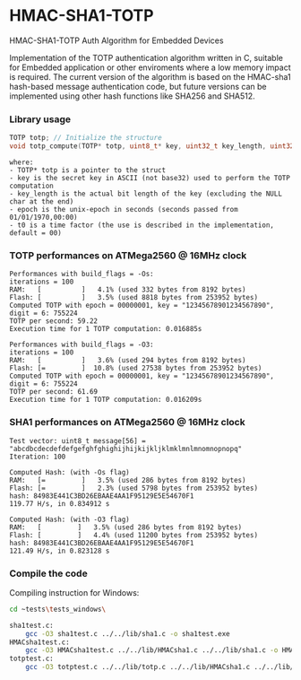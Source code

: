 # HMAC-SHA1-TOTP
HMAC-SHA1-TOTP Auth Algorithm for Embedded Devices
 
Implementation of the TOTP authentication algorithm written in C, suitable for Embedded application or other enviroments where a low memory impact is required.
The current version of the algorithm is based on the HMAC-sha1 hash-based message authentication code, but future versions can be implemented using other hash functions like SHA256 and SHA512.

### Library usage
```c
TOTP totp; // Initialize the structure
void totp_compute(TOTP* totp, uint8_t* key, uint32_t key_length, uint32_t epoch, uint32_t t0, uint32_t t_interval, uint8_t digit, uint8_t* destination_string);
```
```
where:
- TOTP* totp is a pointer to the struct
- key is the secret key in ASCII (not base32) used to perform the TOTP computation
- key_length is the actual bit length of the key (excluding the NULL char at the end)
- epoch is the unix-epoch in seconds (seconds passed from 01/01/1970,00:00)
- t0 is a time factor (the use is described in the implementation, default = 00)
```
### TOTP performances on ATMega2560 @ 16MHz clock
```
Performances with build_flags = -Os:
iterations = 100
RAM:   [          ]   4.1% (used 332 bytes from 8192 bytes)
Flash: [          ]   3.5% (used 8818 bytes from 253952 bytes)
Computed TOTP with epoch = 00000001, key = "12345678901234567890", digit = 6: 755224
TOTP per second: 59.22
Execution time for 1 TOTP computation: 0.016885s

Performances with build_flags = -O3:
iterations = 100
RAM:   [          ]   3.6% (used 294 bytes from 8192 bytes)     
Flash: [=         ]  10.8% (used 27538 bytes from 253952 bytes)
Computed TOTP with epoch = 00000001, key = "12345678901234567890", digit = 6: 755224
TOTP per second: 61.69
Execution time for 1 TOTP computation: 0.016209s
```
### SHA1 performances on ATMega2560 @ 16MHz clock
```
Test vector: uint8_t message[56] = "abcdbcdecdefdefgefghfghighijhijkijkljklmklmnlmnomnopnopq"
Iteration: 100

Computed Hash: (with -Os flag)
RAM:   [=         ]   3.5% (used 286 bytes from 8192 bytes)
Flash: [=         ]   2.3% (used 5798 bytes from 253952 bytes)
hash: 84983E441C3BD26EBAAE4AA1F95129E5E54670F1
119.77 H/s, in 0.834912 s

Computed Hash: (with -O3 flag)
RAM:   [         ]   3.5% (used 286 bytes from 8192 bytes)
Flash: [         ]   4.4% (used 11200 bytes from 253952 bytes)
hash: 84983E441C3BD26EBAAE4AA1F95129E5E54670F1
121.49 H/s, in 0.823128 s
```
### Compile the code
Compiling instruction for Windows:
```bash
cd ~tests\tests_windows\

sha1test.c:
    gcc -O3 sha1test.c ../../lib/sha1.c -o sha1test.exe
HMACsha1test.c:
    gcc -O3 HMACsha1test.c ../../lib/HMACsha1.c ../../lib/sha1.c -o HMACsha1test.exe
totptest.c:
    gcc -O3 totptest.c ../../lib/totp.c ../../lib/HMACsha1.c ../../lib/sha1.c -o totptest.exe
```
